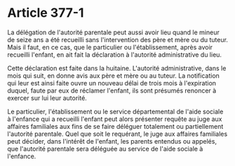 # Article 377-1

La délégation de l'autorité parentale peut aussi avoir lieu quand le mineur de seize ans a été recueilli sans l'intervention des père et mère ou du tuteur. Mais il faut, en ce cas, que le particulier ou l'établissement, après avoir recueilli l'enfant, en ait fait la déclaration à l'autorité administrative du lieu.

Cette déclaration est faite dans la huitaine. L'autorité administrative, dans le mois qui suit, en donne avis aux père et mère ou au tuteur. La notification qui leur est ainsi faite ouvre un nouveau délai de trois mois à l'expiration duquel, faute par eux de réclamer l'enfant, ils sont présumés renoncer à exercer sur lui leur autorité.

Le particulier, l'établissement ou le service départemental de l'aide sociale à l'enfance qui a recueilli l'enfant peut alors présenter requête au juge aux affaires familiales aux fins de se faire déléguer totalement ou partiellement l'autorité parentale. Quel que soit le requérant, le juge aux affaires familiales peut décider, dans l'intérêt de l'enfant, les parents entendus ou appelés, que l'autorité parentale sera déléguée au service de l'aide sociale à l'enfance.
